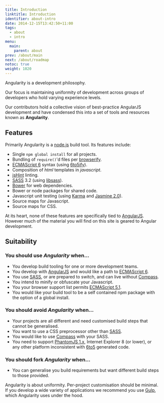 ```yaml
---
title: Introduction
linktitle: Introduction
identifier: about-intro
date: 2014-12-15T13:42:50+11:00
tags:
  - about
  - intro
menu:
  main:
    parent: about
prev: /about/main
next: /about/roadmap
notoc: true
weight: 1020
---
```


Angularity is a development philosophy.

Our focus is maintaining uniformity of development across groups of developers who hold varying experience levels.

Our contributors hold a collective vision of best-practice AngularJS development and have condensed this into a set of
tools and resources known as **Angularity**.

## Features

Primarily Angularity is a [node.js](http://nodejs.org/) build tool. Its features include:

* Single `npm global install` for all projects.
* Bundling of `require()`'d files per [browserify](http://browserify.org/).
* [ECMAScript 6](http://en.wikipedia.org/wiki/ECMAScript#ECMAScript_Harmony_.286th_Edition.29) syntax
(using [6to5ify](https://github.com/6to5/6to5ify)).
* Composition of *html* templates in *javascript*.
* [jsHint](http://www.jshint.com/about/) linting.
* [SASS](http://sass-lang.com/) 3.2 (using [libsass](http://libsass.org/)).
* [Bower](http://bower.io/) for web dependencies.
* Bower or node packages for shared code.
* Javascript unit testing (using [Karma](http://karma-runner.github.io/0.12/index.html) and
[Jasmine 2.0](http://jasmine.github.io/2.0/introduction.html)).
* Source maps for Javascript.
* Source maps for CSS.

At its heart, none of these features are specifically tied to [AngularJS](https://angularjs.org/). However much of the
material you will find on this site is geared to Angular development.

## Suitability

### You should use *Angularity* when...

* You develop build tooling for one or more development teams.
* You develop with [AngularJS](https://angularjs.org/) and would like a path to
[ECMAScript 6](http://en.wikipedia.org/wiki/ECMAScript#ECMAScript_Harmony_.286th_Edition.29).
* You use [SASS](http://sass-lang.com/), or are prepared to switch, and can live without
[Compass](http://compass-style.org/).
* You intend to minify or obfuscate your Javascript.
* You your browser support list permits [ECMAScript 5.1](http://kangax.github.io/compat-table/es5/).
* You would like your build tool to be a self contained npm package with the option of a global install.

### You should avoid *Angularity* when...

* Your projects are all different and need customised build steps that cannot be generalised.
* You want to use a CSS preprocessor other than [SASS](http://sass-lang.com/).
* You would like to use [Compass](http://compass-style.org/) with your SASS.
* You need to support [PhantomJS 1.x](http://phantomjs.org/), Internet Explorer 8 (or lower), or any other platform
inconsistent with [6to5](https://6to5.org/) generated code.

### You should fork *Angularity* when...

* You can generalise you build requirements but want different build steps to those provided.

Angularity is about uniformity. Per-project customisation should be minimal. If you develop a wide variety of
applications we recommend you use [Gulp](http://gulpjs.com/), which Angularity uses under the hood.